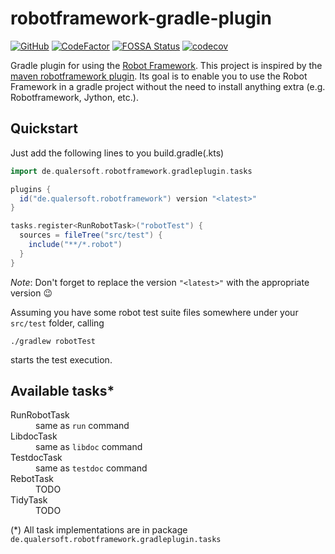 robotframework-gradle-plugin
============================

[![GitHub](https://img.shields.io/github/license/qualersoft/robotframework-gradle-plugin)](https://github.com/qualersoft/robotframework-gradle-plugin/blob/master/LICENSE)
[![CodeFactor](https://www.codefactor.io/repository/github/qualersoft/robotframework-gradle-plugin/badge?s=2996b4322bfcdca3d8e6250191d67a1410cf3a16)](https://www.codefactor.io/repository/github/qualersoft/robotframework-gradle-plugin)
[![FOSSA Status](https://app.fossa.com/api/projects/git%2Bgithub.com%2Fqualersoft%2Frobot-gradle-plugin.svg?type=shield)](https://app.fossa.com/projects/git%2Bgithub.com%2Fqualersoft%2Frobot-gradle-plugin?ref=badge_shield)
[![codecov](https://codecov.io/gh/qualersoft/robotframework-gradle-plugin/branch/master/graph/badge.svg?token=Z5CT2C7LN1)](https://codecov.io/gh/qualersoft/robotframework-gradle-plugin)

Gradle plugin for using the [Robot Framework](https://robotframework.org/).
This project is inspired by the [maven robotframework plugin](https://github.com/robotframework/MavenPlugin).
Its goal is to enable you to use the Robot Framework in a gradle project without the need to install anything extra
(e.g. Robotframework, Jython, etc.).

Quickstart
----------
Just add the following lines to you build.gradle(.kts)
```groovy
import de.qualersoft.robotframework.gradleplugin.tasks

plugins {
  id("de.qualersoft.robotframework") version "<latest>"
}

tasks.register<RunRobotTask>("robotTest") {
  sources = fileTree("src/test") {
    include("**/*.robot")
  }
}
```
_Note_: Don't forget to replace the version `"<latest>"` with the appropriate version :wink:

Assuming you have some robot test suite files somewhere under your `src/test` folder, calling
```shell
./gradlew robotTest
```
starts the test execution.

Available tasks*
---------------
<dl>
  <dt>RunRobotTask</dt>
  <dd>same as <code>run</code> command</dd>
  <dt>LibdocTask</dt>
  <dd>same as <code>libdoc</code> command</dd>
  <dt>TestdocTask</dt>
  <dd>same as <code>testdoc</code> command</dd>
  <dt>RebotTask</dt>
  <dd>TODO</dd>
  <dt>TidyTask</dt>
  <dd>TODO</dd>
</dl>

(*) All task implementations are in package `de.qualersoft.robotframework.gradleplugin.tasks`